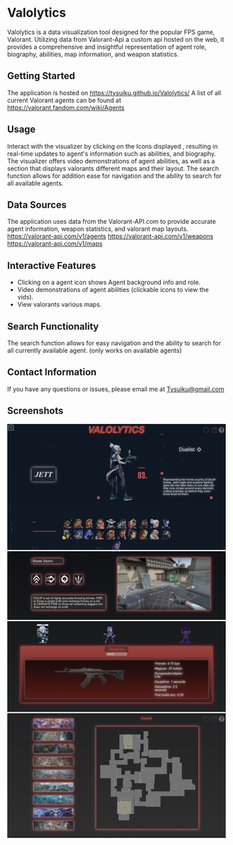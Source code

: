 # Valolytics

Valolytics is a data visualization tool designed for the popular FPS game, Valorant. Utilizing data from Valorant-Api a custom api hosted on the web, it provides a comprehensive and insightful representation of agent role, biography, abilities, map information, and weapon statistics.

## Getting Started

The application is hosted on https://tysuiku.github.io/Valolytics/
A list of all current Valorant agents can be found at https://valorant.fandom.com/wiki/Agents

## Usage

Interact with the visualizer by clicking on the Icons displayed , resulting in real-time updates to agent's information such as abilities, and biography. The visualizer offers video demonstrations of agent abilities, as well as a section that displays valorants different maps and their layout. The search function allows for addition ease for navigation and the ability to search for all available agents.

## Data Sources

The application uses data from the Valorant-API.com to provide accurate agent information, weapon statistics, and valorant map layouts.
https://valorant-api.com/v1/agents
https://valorant-api.com/v1/weapons
https://valorant-api.com/v1/maps

## Interactive Features

- Clicking on a agent icon shows Agent background info and role.
- Video demonstrations of agent abilities (clickable icons to view the vids).
- View valorants various maps.

## Search Functionality

The search function allows for easy navigation and the ability to search for all currently available agent.
(only works on available agents)

## Contact Information

If you have any questions or issues, please email me at Tysuiku@gmail.com

## Screenshots

![Screenshot](screenshots/mainview.png)
![Screenshot](screenshots/abilitiesview.png)
![Screenshot](screenshots/weaponstats.png)
![Screenshot](screenshots/mapview.png)
